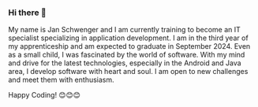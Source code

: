 ### Hi there 👋

My name is Jan Schwenger and I am currently training to become an IT specialist specializing in application development. 
I am in the third year of my apprenticeship and am expected to graduate in September 2024. 
Even as a small child, I was fascinated by the world of software. 
With my mind and drive for the latest technologies, especially in the Android and Java area, I develop software with heart and soul.
I am open to new challenges and meet them with enthusiasm. 

Happy Coding! 😊😊😊
